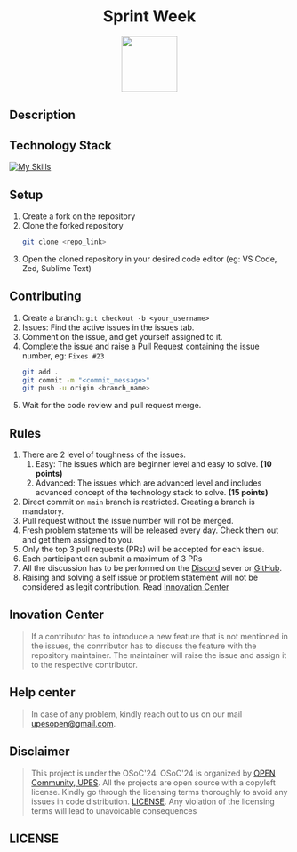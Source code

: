 <div align="center">
    <h1>Sprint Week</h1>

<img src='https://github.com/upes-open/Git-WorkShop/assets/101355193/b9315c8e-5aaa-438e-ab5a-48b25571dc90' width=100>

</div>

## Description

<h2>Technology Stack</h2>

[![My Skills](https://skillicons.dev/icons?i=c,cpp,java,html,css,js,react,nodejs,express,fastapi,python,tensorflow,pytorch,opencv,aws,github,jenkins,docker,figma,linux,unity,cs)](https://skillicons.dev)<br>

## Setup
1. Create a fork on the repository
2. Clone the forked repository 
    ```zsh
    git clone <repo_link>
    ```
3. Open the cloned repository in your desired code editor (eg: VS Code, Zed, Sublime Text)

## Contributing
1. Create a branch: `git checkout -b <your_username>`
2. Issues: Find the active issues in the issues tab.
3. Comment on the issue, and get yourself assigned to it.
4. Complete the issue and raise a Pull Request containing the issue number, eg: `Fixes #23`
    ```zsh
    git add .
    git commit -m "<commit_message>"
    git push -u origin <branch_name>
    ```
5. Wait for the code review and pull request merge.

## Rules
1. There are 2 level of toughness of the issues.
    1. Easy: The issues which are beginner level and easy to solve. **(10 points)**
    2. Advanced: The issues which are advanced level and includes advanced concept of the technology stack to solve. **(15 points)**
2. Direct commit on `main` branch is restricted. Creating a branch is mandatory.
3. Pull request without the issue number will not be merged.
4. Fresh problem statements will be released every day. Check them out and get them assigned to you.
5. Only the top 3 pull requests (PRs) will be accepted for each issue.
6. Each participant can submit a maximum of 3 PRs
7. All the discussion has to be performed on the [Discord](https://discord.com/invite/C6Zbecdz) sever or [GitHub](https://github.com/upes-open).
8. Raising and solving a self issue or problem statement will not be considered as legit contribution. Read [Innovation Center](#inovation-center)

## Inovation Center
> If a contributor has to introduce a new feature that is not mentioned in the issues, the conrributor has to discuss the feature with the repository maintainer. The maintainer will raise the issue and assign it to the respective contributor.

## Help center
> In case of any problem, kindly reach out to us on our mail [upesopen@gmail.com](mailto:upesopen@gmail.com).

## Disclaimer
> This project is under the OSoC'24. OSoC'24 is organized by [OPEN Community, UPES](https://upes-open.org).
All the projects are open source with a copyleft license. Kindly go through the licensing terms thoroughly to avoid any issues in code distribution. [LICENSE](). Any violation of the licensing terms will lead to unavoidable consequences

## LICENSE
